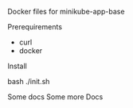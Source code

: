 



 Docker files for minikube-app-base

 Prerequirements

- curl
- docker

 Install

bash
./init.sh


Some docs
Some more Docs
